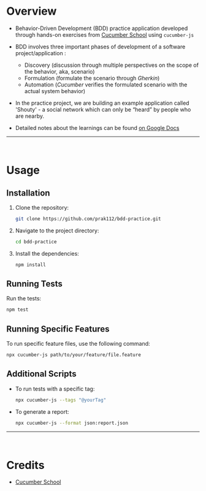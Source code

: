 # Overview
 - Behavior-Driven Development (BDD) practice application developed through hands-on exercises from [Cucumber School](https://school.cucumber.io/courses/bdd-with-cucumber-javascript) using `cucumber-js`

 - BDD involves three important phases of development of a software project/application :
    - Discovery (discussion through multiple perspectives on the scope of the behavior, aka, scenario)
    - Formulation (formulate the scenario through *Gherkin*)
    - Automation (*Cucumber* verifies the formulated scenario with the actual system behavior)

- In the practice project, we are building an example application called 'Shouty' - a social network which can only be “heard” by people who are nearby.

- Detailed notes about the learnings can be found [on Google Docs](https://docs.google.com/document/d/1JZ2JUtGRxU9gUtF3OTyXZeZFy3W9chpG-dRPmBsnckU/edit?usp=sharing)

<hr>
<br>

# Usage
## Installation

1. Clone the repository:
    ```sh
    git clone https://github.com/prak112/bdd-practice.git
    ```
2. Navigate to the project directory:
    ```sh
    cd bdd-practice
    ```
3. Install the dependencies:
    ```sh
    npm install
    ```

## Running Tests

Run the tests:
```sh
npm test
```

## Running Specific Features

To run specific feature files, use the following command:
```sh
npx cucumber-js path/to/your/feature/file.feature
```

## Additional Scripts

- To run tests with a specific tag:
    ```sh
    npx cucumber-js --tags "@yourTag"
    ```
- To generate a report:
    ```sh
    npx cucumber-js --format json:report.json
    ```


<hr>
<br>

# Credits
- [Cucumber School](https://school.cucumber.io/collections)
